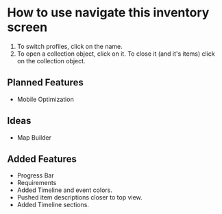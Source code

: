 # How to use navigate this inventory screen

1. To switch profiles, click on the name.
2. To open a collection object, click on it. To close it (and it's items) click on the collection object.

## Planned Features

- Mobile Optimization

## Ideas

- Map Builder

## Added Features

+ Progress Bar
+ Requirements
+ Added Timeline and event colors.
+ Pushed item descriptions closer to top view.
+ Added Timeline sections.
